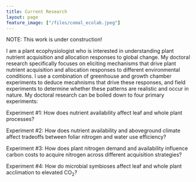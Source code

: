 ```yaml
---
title: Current Research
layout: page
feature_image: ["/files/comal_ecolab.jpeg"]
---
```

NOTE: This work is under construction!

I am a plant ecophysiologist who is interested in understanding plant nutrient acquisition and allocation responses to global change. My doctoral research specifically focuses on eliciting mechanisms that drive plant nutrient acquisition and allocation responses to different environmental conditions. I use a combination of greenhouse and growth chamber experiments to deduce mecahnisms that drive these responses, and field experiments to determine whether these patterns are realistic and occur in nature. My doctoral research can be boiled down to four primary experiments:

Experiment #1: How does nutrient availability affect leaf and whole plant processes?

Experiment #2: How does nutrient availability and aboveground climate affect tradeoffs between foliar nitrogen and water use efficiency?

Experiment #3: How does plant nitrogen demand and availability influence carbon costs to acquire nitrogen across different acquisition strategies?

Experiment #4: How do microbial symbioses affect leaf and whole plant acclimation to elevated CO<sub>2</sub>?
